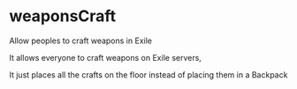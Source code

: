 # weaponsCraft
Allow peoples to craft weapons in Exile

It allows everyone to craft weapons on Exile servers,

It just places all the crafts on the floor instead of placing them in a Backpack 
